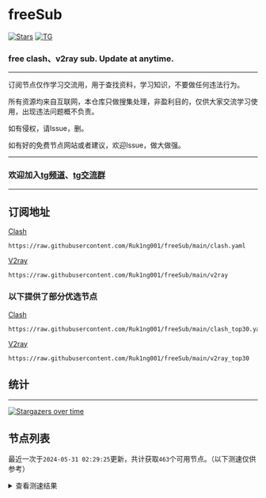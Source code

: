 # freeSub
[![Stars](https://img.shields.io/github/stars/Ruk1ng001/freeSub)](https://github.com/Ruk1ng001/freeSub/stargazers)
[![TG](https://img.shields.io/badge/Telegram-gray?logo=Telegram)](https://t.me/Ruk1ng001)
### free clash、v2ray sub. Update at anytime.

---

订阅节点仅作学习交流用，用于查找资料，学习知识，不要做任何违法行为。

所有资源均来自互联网，本仓库只做搜集处理，非盈利目的，仅供大家交流学习使用，出现违法问题概不负责。

如有侵权，请Issue，删。

如有好的免费节点网站或者建议，欢迎Issue，做大做强。

---

### 欢迎加入[tg频道](https://t.me/Ruk1ng001)、[tg交流群](https://t.me/+-e-b04EE5Cw2NmU1)

---

## 订阅地址
[Clash](https://raw.githubusercontent.com/Ruk1ng001/freeSub/main/clash.yaml)
```
https://raw.githubusercontent.com/Ruk1ng001/freeSub/main/clash.yaml
```
[V2ray](https://raw.githubusercontent.com/Ruk1ng001/freeSub/main/v2ray)
```
https://raw.githubusercontent.com/Ruk1ng001/freeSub/main/v2ray
```
### 以下提供了部分优选节点

[Clash](https://raw.githubusercontent.com/Ruk1ng001/freeSub/main/clash_top30.yaml)
```
https://raw.githubusercontent.com/Ruk1ng001/freeSub/main/clash_top30.yaml
```
[V2ray](https://raw.githubusercontent.com/Ruk1ng001/freeSub/main/v2ray_top30)
```
https://raw.githubusercontent.com/Ruk1ng001/freeSub/main/v2ray_top30
```

## 统计

---

[![Stargazers over time](https://starchart.cc/Ruk1ng001/freeSub.svg)](https://starchart.cc/Ruk1ng001/freeSub)

## 节点列表

最近一次于`2024-05-31 02:29:25`更新，共计获取`463`个可用节点。（以下测速仅供参考）

<details> <summary>查看测速结果</summary>

| 序号 | 节点 | 带宽 | 延迟 |
|:--:|:--:|:--:|:--:|
 | 1 | ChatGPT😈github.com/Ruk1ng001_-972474148 | 4.00MB/s | 596.00ms |
 | 2 | TW😈github.com/Ruk1ng001_897238101 | 3.46MB/s | 2562.00ms |
 | 3 | CH😈github.com/Ruk1ng001_16869448 | 3.09MB/s | 464.00ms |
 | 4 | CN😈github.com/Ruk1ng001_-1240602613 | 3.07MB/s | 456.00ms |
 | 5 | TW😈github.com/Ruk1ng001_-1005625977 | 2.55MB/s | 346.00ms |
 | 6 | CN😈github.com/Ruk1ng001_193044642 | 2.41MB/s | 596.00ms |
 | 7 | SG😈github.com/Ruk1ng001_261675729 | 2.37MB/s | 467.00ms |
 | 8 | RU😈github.com/Ruk1ng001_-493731111 | 2.37MB/s | 574.00ms |
 | 9 | CN😈github.com/Ruk1ng001_241324924 | 2.05MB/s | 683.00ms |
 | 10 | JP😈github.com/Ruk1ng001_2104909520 | 2.05MB/s | 2445.00ms |
 | 11 | HK😈github.com/Ruk1ng001_-1255103907 | 2.04MB/s | 778.00ms |
 | 12 | HK😈github.com/Ruk1ng001_-2066242510 | 2.01MB/s | 715.00ms |
 | 13 | CH😈github.com/Ruk1ng001_477943742 | 1.98MB/s | 732.00ms |
 | 14 | CN😈github.com/Ruk1ng001_-1922129779 | 1.97MB/s | 332.00ms |
 | 15 | TW😈github.com/Ruk1ng001_823365205 | 1.96MB/s | 377.00ms |
 | 16 | CH😈github.com/Ruk1ng001_1238702783 | 1.96MB/s | 707.00ms |
 | 17 | CA😈github.com/Ruk1ng001_-1335804858 | 1.93MB/s | 886.00ms |
 | 18 | HK😈github.com/Ruk1ng001_-932049898 | 1.93MB/s | 1011.00ms |
 | 19 | TW😈github.com/Ruk1ng001_1817705702 | 1.91MB/s | 752.00ms |
 | 20 | HK😈github.com/Ruk1ng001_-2087116798 | 1.87MB/s | 714.00ms |
 | 21 | TW😈github.com/Ruk1ng001_-414360870 | 1.77MB/s | 391.00ms |
 | 22 | HK😈github.com/Ruk1ng001_-746840979 | 1.76MB/s | 721.00ms |
 | 23 | HK😈github.com/Ruk1ng001_-2071948513 | 1.75MB/s | 1809.00ms |
 | 24 | CH😈github.com/Ruk1ng001_1182184118 | 1.73MB/s | 1280.00ms |
 | 25 | HK😈github.com/Ruk1ng001_-902241499 | 1.70MB/s | 971.00ms |
 | 26 | CN😈github.com/Ruk1ng001_482506552 | 1.67MB/s | 631.00ms |
 | 27 | HK😈github.com/Ruk1ng001_1203476530 | 1.62MB/s | 707.00ms |
 | 28 | CA😈github.com/Ruk1ng001_-352530556 | 1.59MB/s | 1117.00ms |
 | 29 | CA😈github.com/Ruk1ng001_-1967456951 | 1.54MB/s | 1580.00ms |
 | 30 | Other😈github.com/Ruk1ng001_435540059 | 1.49MB/s | 1328.00ms |
 | 31 | TW😈github.com/Ruk1ng001_-406124601 | 1.46MB/s | 351.00ms |
 | 32 | Asia😈github.com/Ruk1ng001_-428855864 | 1.46MB/s | 2045.00ms |
 | 33 | CA😈github.com/Ruk1ng001_-316410428 | 1.44MB/s | 884.00ms |
 | 34 | CN😈github.com/Ruk1ng001_1950986225 | 1.42MB/s | 727.00ms |
 | 35 | UM😈github.com/Ruk1ng001_-1886715007 | 1.41MB/s | 1189.00ms |
 | 36 | CA😈github.com/Ruk1ng001_1279923190 | 1.41MB/s | 2039.00ms |
 | 37 | Americas😈github.com/Ruk1ng001_1388672434 | 1.37MB/s | 1414.00ms |
 | 38 | JP😈github.com/Ruk1ng001_762803762 | 1.36MB/s | 533.00ms |
 | 39 | TW😈github.com/Ruk1ng001_-1333486404 | 1.35MB/s | 1266.00ms |
 | 40 | CA😈github.com/Ruk1ng001_887484305 | 1.33MB/s | 1147.00ms |
 | 41 | HK😈github.com/Ruk1ng001_197544522 | 1.31MB/s | 676.00ms |
 | 42 | HK😈github.com/Ruk1ng001_-84668741 | 1.29MB/s | 1069.00ms |
 | 43 | RU😈github.com/Ruk1ng001_-1049904755 | 1.28MB/s | 1125.00ms |
 | 44 | UM😈github.com/Ruk1ng001_517322040 | 1.28MB/s | 2101.00ms |
 | 45 | CA😈github.com/Ruk1ng001_692031390 | 1.27MB/s | 1788.00ms |
 | 46 | CA😈github.com/Ruk1ng001_-925372737 | 1.25MB/s | 1825.00ms |
 | 47 | UM😈github.com/Ruk1ng001_-1039305949 | 1.25MB/s | 1119.00ms |
 | 48 | CA😈github.com/Ruk1ng001_519180423 | 1.25MB/s | 1159.00ms |
 | 49 | CH😈github.com/Ruk1ng001_-1001960495 | 1.20MB/s | 1757.00ms |
 | 50 | CA😈github.com/Ruk1ng001_200979588 | 1.19MB/s | 1528.00ms |
 | 51 | CA😈github.com/Ruk1ng001_-1946169941 | 1.18MB/s | 1680.00ms |
 | 52 | UM😈github.com/Ruk1ng001_-1722029935 | 1.17MB/s | 1700.00ms |
 | 53 | CA😈github.com/Ruk1ng001_1602438490 | 1.16MB/s | 1604.00ms |
 | 54 | UM😈github.com/Ruk1ng001_1263919475 | 1.15MB/s | 1205.00ms |
 | 55 | CN😈github.com/Ruk1ng001_-1895904175 | 1.15MB/s | 821.00ms |
 | 56 | UM😈github.com/Ruk1ng001_1303543440 | 1.15MB/s | 1175.00ms |
 | 57 | UM😈github.com/Ruk1ng001_885467544 | 1.13MB/s | 1244.00ms |
 | 58 | CA😈github.com/Ruk1ng001_-1716620041 | 1.13MB/s | 1703.00ms |
 | 59 | CN😈github.com/Ruk1ng001_1704349606 | 1.12MB/s | 1442.00ms |
 | 60 | CA😈github.com/Ruk1ng001_1885262548 | 1.12MB/s | 1569.00ms |
 | 61 | UM😈github.com/Ruk1ng001_-618823350 | 1.12MB/s | 1197.00ms |
 | 62 | CA😈github.com/Ruk1ng001_-445362946 | 1.11MB/s | 1604.00ms |
 | 63 | UM😈github.com/Ruk1ng001_-362544868 | 1.11MB/s | 1004.00ms |
 | 64 | CN😈github.com/Ruk1ng001_899571250 | 1.10MB/s | 766.00ms |
 | 65 | CA😈github.com/Ruk1ng001_-1890001595 | 1.09MB/s | 1593.00ms |
 | 66 | CA😈github.com/Ruk1ng001_902126168 | 1.09MB/s | 1770.00ms |
 | 67 | CA😈github.com/Ruk1ng001_-2063723841 | 1.09MB/s | 1183.00ms |
 | 68 | CN😈github.com/Ruk1ng001_1121528462 | 1.07MB/s | 802.00ms |
 | 69 | HK😈github.com/Ruk1ng001_1679472836 | 1.06MB/s | 1010.00ms |
 | 70 | CA😈github.com/Ruk1ng001_-1296741748 | 1.04MB/s | 1798.00ms |
 | 71 | UM😈github.com/Ruk1ng001_1472351678 | 1.03MB/s | 1285.00ms |
 | 72 | HK😈github.com/Ruk1ng001_-1608408967 | 1.03MB/s | 1012.00ms |
 | 73 | CH😈github.com/Ruk1ng001_420899337 | 1.01MB/s | 603.00ms |
 | 74 | Euro😈github.com/Ruk1ng001_864906418 | 1.00MB/s | 1053.00ms |
 | 75 | HK😈github.com/Ruk1ng001_466765605 | 1014.65KB/s | 447.00ms |
 | 76 | JP😈github.com/Ruk1ng001_-2106430775 | 1013.78KB/s | 1351.00ms |
 | 77 | US😈github.com/Ruk1ng001_-1738742084 | 1013.46KB/s | 1272.00ms |
 | 78 | TW😈github.com/Ruk1ng001_-604235110 | 1007.69KB/s | 404.00ms |
 | 79 | FR😈github.com/Ruk1ng001_-1923684694 | 1004.72KB/s | 922.00ms |
 | 80 | US😈github.com/Ruk1ng001_2110743619 | 1004.55KB/s | 1042.00ms |
 | 81 | CH😈github.com/Ruk1ng001_1996931643 | 993.55KB/s | 952.00ms |
 | 82 | CN😈github.com/Ruk1ng001_-298383664 | 981.38KB/s | 935.00ms |
 | 83 | NL😈github.com/Ruk1ng001_-1059410687 | 979.71KB/s | 1320.00ms |
 | 84 | JP😈github.com/Ruk1ng001_1190651620 | 968.36KB/s | 557.00ms |
 | 85 | JP😈github.com/Ruk1ng001_-1683044959 | 961.08KB/s | 376.00ms |
 | 86 | CN😈github.com/Ruk1ng001_-1518005797 | 954.10KB/s | 709.00ms |
 | 87 | SE😈github.com/Ruk1ng001_-951568224 | 952.43KB/s | 934.00ms |
 | 88 | FR😈github.com/Ruk1ng001_-390927278 | 949.93KB/s | 804.00ms |
 | 89 | FR😈github.com/Ruk1ng001_1582206346 | 948.71KB/s | 759.00ms |
 | 90 | RU😈github.com/Ruk1ng001_528691366 | 946.36KB/s | 1912.00ms |
 | 91 | Asia😈github.com/Ruk1ng001_-74551296 | 945.21KB/s | 952.00ms |
 | 92 | Euro😈github.com/Ruk1ng001_-567779203 | 944.25KB/s | 912.00ms |
 | 93 | US😈github.com/Ruk1ng001_-1546972552 | 943.76KB/s | 940.00ms |
 | 94 | FR😈github.com/Ruk1ng001_2065431990 | 943.28KB/s | 751.00ms |
 | 95 | US😈github.com/Ruk1ng001_202150883 | 941.29KB/s | 930.00ms |
 | 96 | US😈github.com/Ruk1ng001_-2017068477 | 939.86KB/s | 1371.00ms |
 | 97 | NL😈github.com/Ruk1ng001_-1015548933 | 935.98KB/s | 1362.00ms |
 | 98 | FR😈github.com/Ruk1ng001_-373948873 | 932.96KB/s | 1007.00ms |
 | 99 | US😈github.com/Ruk1ng001_1797588643 | 932.64KB/s | 1385.00ms |
 | 100 | CN😈github.com/Ruk1ng001_825794549 | 929.44KB/s | 889.00ms |
 | 101 | US😈github.com/Ruk1ng001_1438672873 | 929.18KB/s | 1627.00ms |
 | 102 | FR😈github.com/Ruk1ng001_-903392398 | 928.69KB/s | 962.00ms |
 | 103 | NL😈github.com/Ruk1ng001_459288418 | 927.60KB/s | 1348.00ms |
 | 104 | NL😈github.com/Ruk1ng001_970176328 | 924.03KB/s | 1416.00ms |
 | 105 | UM😈github.com/Ruk1ng001_1034331182 | 921.19KB/s | 1220.00ms |
 | 106 | DE😈github.com/Ruk1ng001_-672889290 | 921.05KB/s | 1009.00ms |
 | 107 | US😈github.com/Ruk1ng001_2068773005 | 919.73KB/s | 871.00ms |
 | 108 | US😈github.com/Ruk1ng001_1358222146 | 919.57KB/s | 992.00ms |
 | 109 | FR😈github.com/Ruk1ng001_-771843790 | 914.44KB/s | 804.00ms |
 | 110 | CN😈github.com/Ruk1ng001_-431066672 | 912.94KB/s | 1169.00ms |
 | 111 | US😈github.com/Ruk1ng001_-2116800154 | 912.54KB/s | 1420.00ms |
 | 112 | CA😈github.com/Ruk1ng001_1227252987 | 908.72KB/s | 451.00ms |
 | 113 | SG😈github.com/Ruk1ng001_848727 | 904.18KB/s | 525.00ms |
 | 114 | PL😈github.com/Ruk1ng001_-696931309 | 902.66KB/s | 1487.00ms |
 | 115 | CA😈github.com/Ruk1ng001_1132634313 | 900.70KB/s | 1053.00ms |
 | 116 | FR😈github.com/Ruk1ng001_607364820 | 900.57KB/s | 821.00ms |
 | 117 | SE😈github.com/Ruk1ng001_-809521006 | 893.76KB/s | 1514.00ms |
 | 118 | US😈github.com/Ruk1ng001_1974620754 | 891.16KB/s | 1752.00ms |
 | 119 | FR😈github.com/Ruk1ng001_-1815876387 | 890.94KB/s | 984.00ms |
 | 120 | FR😈github.com/Ruk1ng001_2045795544 | 889.55KB/s | 775.00ms |
 | 121 | UM😈github.com/Ruk1ng001_-1518711255 | 888.94KB/s | 970.00ms |
 | 122 | FR😈github.com/Ruk1ng001_118942455 | 885.97KB/s | 1120.00ms |
 | 123 | US😈github.com/Ruk1ng001_-713568614 | 885.78KB/s | 767.00ms |
 | 124 | FR😈github.com/Ruk1ng001_-1556674725 | 883.90KB/s | 1594.00ms |
 | 125 | FR😈github.com/Ruk1ng001_-695916869 | 878.62KB/s | 1395.00ms |
 | 126 | US😈github.com/Ruk1ng001_576241106 | 876.65KB/s | 989.00ms |
 | 127 | NO😈github.com/Ruk1ng001_378165384 | 873.50KB/s | 1522.00ms |
 | 128 | CN😈github.com/Ruk1ng001_1960369821 | 873.35KB/s | 904.00ms |
 | 129 | Americas😈github.com/Ruk1ng001_951108474 | 871.03KB/s | 1761.00ms |
 | 130 | FR😈github.com/Ruk1ng001_1540704172 | 870.32KB/s | 1151.00ms |
 | 131 | FR😈github.com/Ruk1ng001_-379124212 | 869.89KB/s | 1291.00ms |
 | 132 | US😈github.com/Ruk1ng001_-752189157 | 866.83KB/s | 1008.00ms |
 | 133 | US😈github.com/Ruk1ng001_-293873816 | 866.61KB/s | 808.00ms |
 | 134 | US😈github.com/Ruk1ng001_-1506833023 | 866.47KB/s | 761.00ms |
 | 135 | Americas😈github.com/Ruk1ng001_-1945042243 | 864.90KB/s | 1701.00ms |
 | 136 | US😈github.com/Ruk1ng001_-608043075 | 864.70KB/s | 1016.00ms |
 | 137 | US😈github.com/Ruk1ng001_-2064158720 | 860.53KB/s | 1018.00ms |
 | 138 | FR😈github.com/Ruk1ng001_-834642622 | 859.34KB/s | 1272.00ms |
 | 139 | US😈github.com/Ruk1ng001_825379109 | 858.97KB/s | 1748.00ms |
 | 140 | US😈github.com/Ruk1ng001_1988728300 | 858.02KB/s | 1053.00ms |
 | 141 | CN😈github.com/Ruk1ng001_495783260 | 852.82KB/s | 1219.00ms |
 | 142 | US😈github.com/Ruk1ng001_-1098116272 | 851.90KB/s | 1030.00ms |
 | 143 | US😈github.com/Ruk1ng001_-792726448 | 851.09KB/s | 1028.00ms |
 | 144 | US😈github.com/Ruk1ng001_71203277 | 851.07KB/s | 1505.00ms |
 | 145 | FR😈github.com/Ruk1ng001_1158107128 | 850.75KB/s | 1383.00ms |
 | 146 | CA😈github.com/Ruk1ng001_1223658203 | 850.16KB/s | 1786.00ms |
 | 147 | Asia😈github.com/Ruk1ng001_663807944 | 849.29KB/s | 1637.00ms |
 | 148 | US😈github.com/Ruk1ng001_615508415 | 848.73KB/s | 1526.00ms |
 | 149 | US😈github.com/Ruk1ng001_-1168980744 | 848.67KB/s | 1026.00ms |
 | 150 | US😈github.com/Ruk1ng001_671539715 | 848.56KB/s | 829.00ms |
 | 151 | Euro😈github.com/Ruk1ng001_1455062586 | 848.27KB/s | 733.00ms |
 | 152 | CA😈github.com/Ruk1ng001_1262241565 | 847.23KB/s | 1767.00ms |
 | 153 | FR😈github.com/Ruk1ng001_-549524324 | 846.45KB/s | 1069.00ms |
 | 154 | US😈github.com/Ruk1ng001_-424472426 | 845.90KB/s | 804.00ms |
 | 155 | FR😈github.com/Ruk1ng001_-1857771266 | 845.58KB/s | 804.00ms |
 | 156 | FR😈github.com/Ruk1ng001_-726199911 | 845.51KB/s | 1267.00ms |
 | 157 | CN😈github.com/Ruk1ng001_-1425759169 | 845.04KB/s | 1181.00ms |
 | 158 | Americas😈github.com/Ruk1ng001_1362984180 | 844.53KB/s | 1721.00ms |
 | 159 | US😈github.com/Ruk1ng001_1833980370 | 842.31KB/s | 1005.00ms |
 | 160 | US😈github.com/Ruk1ng001_1044474065 | 841.10KB/s | 1007.00ms |
 | 161 | US😈github.com/Ruk1ng001_1813526385 | 838.99KB/s | 1026.00ms |
 | 162 | Other😈github.com/Ruk1ng001_-331801907 | 838.75KB/s | 692.00ms |
 | 163 | US😈github.com/Ruk1ng001_1960734765 | 836.37KB/s | 829.00ms |
 | 164 | FR😈github.com/Ruk1ng001_1458109122 | 836.23KB/s | 1029.00ms |
 | 165 | US😈github.com/Ruk1ng001_411653294 | 835.20KB/s | 798.00ms |
 | 166 | US😈github.com/Ruk1ng001_-869375011 | 833.91KB/s | 821.00ms |
 | 167 | KR😈github.com/Ruk1ng001_-563409254 | 832.89KB/s | 1353.00ms |
 | 168 | FR😈github.com/Ruk1ng001_-634455245 | 830.38KB/s | 837.00ms |
 | 169 | FR😈github.com/Ruk1ng001_1183638361 | 828.67KB/s | 792.00ms |
 | 170 | US😈github.com/Ruk1ng001_142053399 | 825.37KB/s | 1366.00ms |
 | 171 | FR😈github.com/Ruk1ng001_-1255259185 | 825.03KB/s | 1718.00ms |
 | 172 | US😈github.com/Ruk1ng001_832035112 | 824.62KB/s | 1057.00ms |
 | 173 | US😈github.com/Ruk1ng001_1480709505 | 824.06KB/s | 819.00ms |
 | 174 | UM😈github.com/Ruk1ng001_2054894954 | 823.21KB/s | 1189.00ms |
 | 175 | US😈github.com/Ruk1ng001_1767812771 | 823.13KB/s | 878.00ms |
 | 176 | US😈github.com/Ruk1ng001_375074406 | 822.61KB/s | 1027.00ms |
 | 177 | US😈github.com/Ruk1ng001_1938779205 | 820.80KB/s | 1540.00ms |
 | 178 | US😈github.com/Ruk1ng001_-885095444 | 820.73KB/s | 781.00ms |
 | 179 | US😈github.com/Ruk1ng001_1605203537 | 820.55KB/s | 837.00ms |
 | 180 | US😈github.com/Ruk1ng001_152166326 | 818.44KB/s | 828.00ms |
 | 181 | FR😈github.com/Ruk1ng001_1837942177 | 817.09KB/s | 862.00ms |
 | 182 | Euro😈github.com/Ruk1ng001_-610475081 | 814.68KB/s | 896.00ms |
 | 183 | CN😈github.com/Ruk1ng001_1708283347 | 809.66KB/s | 620.00ms |
 | 184 | US😈github.com/Ruk1ng001_-1569618583 | 809.55KB/s | 1019.00ms |
 | 185 | FR😈github.com/Ruk1ng001_738482068 | 806.45KB/s | 1433.00ms |
 | 186 | FR😈github.com/Ruk1ng001_-1611703640 | 805.56KB/s | 909.00ms |
 | 187 | FR😈github.com/Ruk1ng001_2090908757 | 805.01KB/s | 880.00ms |
 | 188 | CN😈github.com/Ruk1ng001_1774881189 | 803.85KB/s | 1289.00ms |
 | 189 | UM😈github.com/Ruk1ng001_-1391849799 | 799.90KB/s | 824.00ms |
 | 190 | US😈github.com/Ruk1ng001_303307089 | 798.80KB/s | 1537.00ms |
 | 191 | FR😈github.com/Ruk1ng001_955397849 | 798.79KB/s | 1011.00ms |
 | 192 | US😈github.com/Ruk1ng001_8788836 | 797.55KB/s | 1285.00ms |
 | 193 | FR😈github.com/Ruk1ng001_-1182933090 | 797.10KB/s | 925.00ms |
 | 194 | SG😈github.com/Ruk1ng001_-1967551594 | 796.28KB/s | 736.00ms |
 | 195 | US😈github.com/Ruk1ng001_-150484097 | 795.12KB/s | 1136.00ms |
 | 196 | UM😈github.com/Ruk1ng001_-1337401522 | 791.82KB/s | 1080.00ms |
 | 197 | FR😈github.com/Ruk1ng001_-1053759612 | 789.65KB/s | 806.00ms |
 | 198 | US😈github.com/Ruk1ng001_-687664650 | 788.62KB/s | 822.00ms |
 | 199 | FR😈github.com/Ruk1ng001_-552765619 | 785.16KB/s | 1333.00ms |
 | 200 | CA😈github.com/Ruk1ng001_1024170753 | 784.84KB/s | 2196.00ms |
 | 201 | FR😈github.com/Ruk1ng001_1810107631 | 784.81KB/s | 1841.00ms |
 | 202 | GB😈github.com/Ruk1ng001_808414123 | 778.99KB/s | 730.00ms |
 | 203 | US😈github.com/Ruk1ng001_1849139241 | 776.11KB/s | 1056.00ms |
 | 204 | CN😈github.com/Ruk1ng001_85191296 | 774.57KB/s | 1168.00ms |
 | 205 | US😈github.com/Ruk1ng001_720170330 | 774.05KB/s | 1040.00ms |
 | 206 | KZ😈github.com/Ruk1ng001_-581594089 | 763.61KB/s | 1577.00ms |
 | 207 | US😈github.com/Ruk1ng001_2041088825 | 757.01KB/s | 992.00ms |
 | 208 | NL😈github.com/Ruk1ng001_-730927187 | 754.58KB/s | 719.00ms |
 | 209 | CN😈github.com/Ruk1ng001_740724400 | 754.18KB/s | 905.00ms |
 | 210 | US😈github.com/Ruk1ng001_1915826902 | 747.44KB/s | 1301.00ms |
 | 211 | CN😈github.com/Ruk1ng001_2121892508 | 745.54KB/s | 894.00ms |
 | 212 | SG😈github.com/Ruk1ng001_805306763 | 744.01KB/s | 677.00ms |
 | 213 | UK😈github.com/Ruk1ng001_-2037421425 | 743.37KB/s | 1078.00ms |
 | 214 | VE😈github.com/Ruk1ng001_-937278127 | 735.59KB/s | 1002.00ms |
 | 215 | US😈github.com/Ruk1ng001_-1131689007 | 735.42KB/s | 1050.00ms |
 | 216 | Other😈github.com/Ruk1ng001_469000132 | 724.12KB/s | 1156.00ms |
 | 217 | US😈github.com/Ruk1ng001_1878698898 | 723.39KB/s | 805.00ms |
 | 218 | US😈github.com/Ruk1ng001_-1134419434 | 721.54KB/s | 1108.00ms |
 | 219 | GB😈github.com/Ruk1ng001_-1485086081 | 720.71KB/s | 779.00ms |
 | 220 | VE😈github.com/Ruk1ng001_-1941854999 | 719.12KB/s | 892.00ms |
 | 221 | GB😈github.com/Ruk1ng001_-505961451 | 718.75KB/s | 755.00ms |
 | 222 | FR😈github.com/Ruk1ng001_-2123021813 | 716.08KB/s | 1038.00ms |
 | 223 | US😈github.com/Ruk1ng001_912629114 | 715.61KB/s | 1259.00ms |
 | 224 | US😈github.com/Ruk1ng001_1294667749 | 710.39KB/s | 963.00ms |
 | 225 | UM😈github.com/Ruk1ng001_-1986465562 | 706.39KB/s | 1230.00ms |
 | 226 | US😈github.com/Ruk1ng001_1490566360 | 703.12KB/s | 819.00ms |
 | 227 | US😈github.com/Ruk1ng001_1426887277 | 700.48KB/s | 940.00ms |
 | 228 | FR😈github.com/Ruk1ng001_1086922309 | 693.70KB/s | 766.00ms |
 | 229 | CN😈github.com/Ruk1ng001_1756240449 | 692.05KB/s | 502.00ms |
 | 230 | US😈github.com/Ruk1ng001_-1787068696 | 685.73KB/s | 1027.00ms |
 | 231 | FR😈github.com/Ruk1ng001_1645611922 | 684.51KB/s | 1465.00ms |
 | 232 | NL😈github.com/Ruk1ng001_-1100658875 | 670.16KB/s | 732.00ms |
 | 233 | CN😈github.com/Ruk1ng001_-7431999 | 666.06KB/s | 816.00ms |
 | 234 | GB😈github.com/Ruk1ng001_-183753107 | 665.54KB/s | 1173.00ms |
 | 235 | JP😈github.com/Ruk1ng001_-1332539964 | 665.04KB/s | 481.00ms |
 | 236 | US😈github.com/Ruk1ng001_-991978748 | 659.51KB/s | 1085.00ms |
 | 237 | VE😈github.com/Ruk1ng001_-2131763034 | 659.36KB/s | 934.00ms |
 | 238 | CA😈github.com/Ruk1ng001_577571612 | 647.68KB/s | 1692.00ms |
 | 239 | US😈github.com/Ruk1ng001_1650935518 | 645.71KB/s | 868.00ms |
 | 240 | Other😈github.com/Ruk1ng001_-393263025 | 645.02KB/s | 1208.00ms |
 | 241 | VE😈github.com/Ruk1ng001_-1605070564 | 641.71KB/s | 940.00ms |
 | 242 | Americas😈github.com/Ruk1ng001_279390151 | 640.72KB/s | 1729.00ms |
 | 243 | CN😈github.com/Ruk1ng001_1903292082 | 640.31KB/s | 1030.00ms |
 | 244 | SG😈github.com/Ruk1ng001_120470051 | 637.78KB/s | 1030.00ms |
 | 245 | CA😈github.com/Ruk1ng001_-1960529147 | 634.98KB/s | 1717.00ms |
 | 246 | CN😈github.com/Ruk1ng001_399503400 | 629.28KB/s | 1610.00ms |
 | 247 | CN😈github.com/Ruk1ng001_-1782810545 | 627.01KB/s | 1530.00ms |
 | 248 | FI😈github.com/Ruk1ng001_-719078014 | 617.94KB/s | 1301.00ms |
 | 249 | CH😈github.com/Ruk1ng001_-1024973147 | 611.26KB/s | 983.00ms |
 | 250 | NL😈github.com/Ruk1ng001_-159133177 | 610.54KB/s | 1133.00ms |
 | 251 | UM😈github.com/Ruk1ng001_-1090185355 | 603.26KB/s | 1577.00ms |
 | 252 | Other😈github.com/Ruk1ng001_589236884 | 594.77KB/s | 2010.00ms |
 | 253 | CN😈github.com/Ruk1ng001_649904952 | 584.49KB/s | 1133.00ms |
 | 254 | CA😈github.com/Ruk1ng001_-1094650613 | 578.62KB/s | 1624.00ms |
 | 255 | TW😈github.com/Ruk1ng001_-59736794 | 564.03KB/s | 1278.00ms |
 | 256 | US😈github.com/Ruk1ng001_200753109 | 562.12KB/s | 1979.00ms |
 | 257 | GB😈github.com/Ruk1ng001_746654693 | 556.07KB/s | 947.00ms |
 | 258 | US😈github.com/Ruk1ng001_-65573275 | 553.84KB/s | 1188.00ms |
 | 259 | CA😈github.com/Ruk1ng001_1535759597 | 551.07KB/s | 1432.00ms |
 | 260 | US😈github.com/Ruk1ng001_-881497634 | 544.91KB/s | 1025.00ms |
 | 261 | FR😈github.com/Ruk1ng001_1547493110 | 541.93KB/s | 1506.00ms |
 | 262 | CA😈github.com/Ruk1ng001_-2085459911 | 540.70KB/s | 1758.00ms |
 | 263 | GB😈github.com/Ruk1ng001_2107191293 | 539.19KB/s | 790.00ms |
 | 264 | GB😈github.com/Ruk1ng001_-69782193 | 528.64KB/s | 1040.00ms |
 | 265 | UM😈github.com/Ruk1ng001_532150856 | 518.60KB/s | 1936.00ms |
 | 266 | UM😈github.com/Ruk1ng001_-2038148295 | 517.82KB/s | 1458.00ms |
 | 267 | CN😈github.com/Ruk1ng001_1788757087 | 516.22KB/s | 1344.00ms |
 | 268 | CA😈github.com/Ruk1ng001_432632295 | 506.71KB/s | 2610.00ms |
 | 269 | US😈github.com/Ruk1ng001_1618516063 | 504.33KB/s | 1090.00ms |
 | 270 | SG😈github.com/Ruk1ng001_149570347 | 503.91KB/s | 1151.00ms |
 | 271 | TW😈github.com/Ruk1ng001_1678970574 | 489.83KB/s | 2046.00ms |
 | 272 | US😈github.com/Ruk1ng001_1541830204 | 474.88KB/s | 1183.00ms |
 | 273 | US😈github.com/Ruk1ng001_2008536902 | 474.26KB/s | 2542.00ms |
 | 274 | SG😈github.com/Ruk1ng001_2143674631 | 473.67KB/s | 763.00ms |
 | 275 | CA😈github.com/Ruk1ng001_2003495174 | 472.19KB/s | 1851.00ms |
 | 276 | UM😈github.com/Ruk1ng001_2012417123 | 459.71KB/s | 1035.00ms |
 | 277 | CN😈github.com/Ruk1ng001_-591125344 | 439.64KB/s | 1409.00ms |
 | 278 | SG😈github.com/Ruk1ng001_-981928409 | 438.72KB/s | 462.00ms |
 | 279 | CN😈github.com/Ruk1ng001_1310611569 | 438.04KB/s | 1441.00ms |
 | 280 | CA😈github.com/Ruk1ng001_161369125 | 436.85KB/s | 1859.00ms |
 | 281 | US😈github.com/Ruk1ng001_-431789483 | 416.37KB/s | 2004.00ms |
 | 282 | US😈github.com/Ruk1ng001_445023364 | 412.10KB/s | 1031.00ms |
 | 283 | TR😈github.com/Ruk1ng001_142175050 | 410.91KB/s | 1123.00ms |
 | 284 | Other😈github.com/Ruk1ng001_-852548240 | 400.66KB/s | 1565.00ms |
 | 285 | DE😈github.com/Ruk1ng001_1941752122 | 392.92KB/s | 976.00ms |
 | 286 | CA😈github.com/Ruk1ng001_2062865242 | 382.30KB/s | 1891.00ms |
 | 287 | FR😈github.com/Ruk1ng001_-2096321756 | 375.12KB/s | 1810.00ms |
 | 288 | FR😈github.com/Ruk1ng001_-416544445 | 373.26KB/s | 2062.00ms |
 | 289 | CN😈github.com/Ruk1ng001_705449927 | 373.23KB/s | 1850.00ms |
 | 290 | US😈github.com/Ruk1ng001_-1248491955 | 366.20KB/s | 1563.00ms |
 | 291 | CA😈github.com/Ruk1ng001_-1947368582 | 356.37KB/s | 1789.00ms |
 | 292 | CA😈github.com/Ruk1ng001_1223759801 | 350.87KB/s | 1953.00ms |
 | 293 | UM😈github.com/Ruk1ng001_745024524 | 329.97KB/s | 1647.00ms |
 | 294 | PL😈github.com/Ruk1ng001_72585541 | 325.02KB/s | 1610.00ms |
 | 295 | CA😈github.com/Ruk1ng001_-344366880 | 324.31KB/s | 2296.00ms |
 | 296 | CN😈github.com/Ruk1ng001_1988319447 | 321.39KB/s | 765.00ms |
 | 297 | CA😈github.com/Ruk1ng001_-1144823301 | 320.85KB/s | 2206.00ms |
 | 298 | CA😈github.com/Ruk1ng001_779087086 | 315.07KB/s | 1973.00ms |
 | 299 | CN😈github.com/Ruk1ng001_564322706 | 311.80KB/s | 1467.00ms |
 | 300 | CA😈github.com/Ruk1ng001_-825650430 | 310.80KB/s | 1830.00ms |
 | 301 | UM😈github.com/Ruk1ng001_459534470 | 309.03KB/s | 1164.00ms |
 | 302 | PL😈github.com/Ruk1ng001_610010861 | 308.63KB/s | 1018.00ms |
 | 303 | CN😈github.com/Ruk1ng001_-1331837002 | 305.72KB/s | 1654.00ms |
 | 304 | CA😈github.com/Ruk1ng001_-1509891241 | 304.28KB/s | 2002.00ms |
 | 305 | FR😈github.com/Ruk1ng001_-1663307983 | 303.43KB/s | 1064.00ms |
 | 306 | CN😈github.com/Ruk1ng001_-1675632582 | 301.10KB/s | 1528.00ms |
 | 307 | TW😈github.com/Ruk1ng001_961392496 | 298.15KB/s | 2982.00ms |
 | 308 | NL😈github.com/Ruk1ng001_1909749058 | 292.40KB/s | 1487.00ms |
 | 309 | CN😈github.com/Ruk1ng001_-792038463 | 289.86KB/s | 2132.00ms |
 | 310 | SG😈github.com/Ruk1ng001_-2026700889 | 288.98KB/s | 460.00ms |
 | 311 | GB😈github.com/Ruk1ng001_153628593 | 274.20KB/s | 1162.00ms |
 | 312 | NL😈github.com/Ruk1ng001_1236911722 | 273.19KB/s | 1484.00ms |
 | 313 | UM😈github.com/Ruk1ng001_-102191318 | 269.34KB/s | 1591.00ms |
 | 314 | Euro😈github.com/Ruk1ng001_-1202310742 | 266.86KB/s | 1142.00ms |
 | 315 | CA😈github.com/Ruk1ng001_383300484 | 262.55KB/s | 2011.00ms |
 | 316 | CA😈github.com/Ruk1ng001_-1607020291 | 261.81KB/s | 2648.00ms |
 | 317 | Other😈github.com/Ruk1ng001_153672896 | 254.13KB/s | 1303.00ms |
 | 318 | GB😈github.com/Ruk1ng001_-930683319 | 251.41KB/s | 1192.00ms |
 | 319 | US😈github.com/Ruk1ng001_-1988160839 | 250.00KB/s | 2441.00ms |
 | 320 | FR😈github.com/Ruk1ng001_658470245 | 249.47KB/s | 805.00ms |
 | 321 | CN😈github.com/Ruk1ng001_-1643950267 | 249.30KB/s | 902.00ms |
 | 322 | JP😈github.com/Ruk1ng001_1630613033 | 246.75KB/s | 868.00ms |
 | 323 | CH😈github.com/Ruk1ng001_658831828 | 245.61KB/s | 1520.00ms |
 | 324 | HK😈github.com/Ruk1ng001_612260325 | 244.39KB/s | 1053.00ms |
 | 325 | KR😈github.com/Ruk1ng001_1125428472 | 242.55KB/s | 2129.00ms |
 | 326 | CN😈github.com/Ruk1ng001_-826177220 | 241.64KB/s | 1842.00ms |
 | 327 | Other😈github.com/Ruk1ng001_986862858 | 241.50KB/s | 488.00ms |
 | 328 | US😈github.com/Ruk1ng001_110186109 | 235.18KB/s | 1234.00ms |
 | 329 | Euro😈github.com/Ruk1ng001_1391354938 | 231.36KB/s | 1048.00ms |
 | 330 | Euro😈github.com/Ruk1ng001_-140596146 | 229.55KB/s | 1329.00ms |
 | 331 | FR😈github.com/Ruk1ng001_331755800 | 227.29KB/s | 1324.00ms |
 | 332 | UM😈github.com/Ruk1ng001_-2100351759 | 226.31KB/s | 1393.00ms |
 | 333 | PL😈github.com/Ruk1ng001_2061265995 | 225.02KB/s | 873.00ms |
 | 334 | CA😈github.com/Ruk1ng001_-405288375 | 222.18KB/s | 2249.00ms |
 | 335 | PL😈github.com/Ruk1ng001_506080190 | 219.45KB/s | 859.00ms |
 | 336 | FR😈github.com/Ruk1ng001_789564023 | 219.00KB/s | 2345.00ms |
 | 337 | PL😈github.com/Ruk1ng001_-78977996 | 218.55KB/s | 1324.00ms |
 | 338 | PL😈github.com/Ruk1ng001_936188442 | 216.15KB/s | 1280.00ms |
 | 339 | UM😈github.com/Ruk1ng001_-1006573877 | 215.44KB/s | 2259.00ms |
 | 340 | CN😈github.com/Ruk1ng001_-206222283 | 213.77KB/s | 1879.00ms |
 | 341 | NL😈github.com/Ruk1ng001_-1308147619 | 211.81KB/s | 2168.00ms |
 | 342 | CA😈github.com/Ruk1ng001_1205496303 | 204.50KB/s | 1691.00ms |
 | 343 | CA😈github.com/Ruk1ng001_838883889 | 204.01KB/s | 1632.00ms |
 | 344 | JP😈github.com/Ruk1ng001_375656107 | 203.78KB/s | 2373.00ms |
 | 345 | EG😈github.com/Ruk1ng001_1812309872 | 200.30KB/s | 2029.00ms |
 | 346 | US😈github.com/Ruk1ng001_-192344495 | 196.96KB/s | 1199.00ms |
 | 347 | FR😈github.com/Ruk1ng001_2079344206 | 195.49KB/s | 2407.00ms |
 | 348 | CA😈github.com/Ruk1ng001_-1229922289 | 194.92KB/s | 1671.00ms |
 | 349 | RU😈github.com/Ruk1ng001_1788054851 | 193.05KB/s | 1282.00ms |
 | 350 | CA😈github.com/Ruk1ng001_-1508768369 | 186.24KB/s | 1626.00ms |
 | 351 | US😈github.com/Ruk1ng001_861083714 | 184.56KB/s | 1619.00ms |
 | 352 | ES😈github.com/Ruk1ng001_1995235819 | 183.91KB/s | 1437.00ms |
 | 353 | FR😈github.com/Ruk1ng001_-547751795 | 180.68KB/s | 1237.00ms |
 | 354 | US😈github.com/Ruk1ng001_-1951758664 | 180.50KB/s | 1736.00ms |
 | 355 | GB😈github.com/Ruk1ng001_-1939184354 | 179.50KB/s | 1137.00ms |
 | 356 | VE😈github.com/Ruk1ng001_-576429971 | 179.40KB/s | 951.00ms |
 | 357 | PL😈github.com/Ruk1ng001_727207495 | 179.29KB/s | 1312.00ms |
 | 358 | DE😈github.com/Ruk1ng001_-1107325115 | 178.90KB/s | 1220.00ms |
 | 359 | PL😈github.com/Ruk1ng001_1600282806 | 175.78KB/s | 1734.00ms |
 | 360 | SG😈github.com/Ruk1ng001_-2059564339 | 174.43KB/s | 503.00ms |
 | 361 | FR😈github.com/Ruk1ng001_1037780964 | 172.28KB/s | 2969.00ms |
 | 362 | CA😈github.com/Ruk1ng001_-1896530004 | 170.54KB/s | 1697.00ms |
 | 363 | SG😈github.com/Ruk1ng001_-517894270 | 168.90KB/s | 830.00ms |
 | 364 | GB😈github.com/Ruk1ng001_1764285812 | 166.31KB/s | 2076.00ms |
 | 365 | CN😈github.com/Ruk1ng001_1843838071 | 165.88KB/s | 2935.00ms |
 | 366 | Euro😈github.com/Ruk1ng001_-1409690240 | 164.74KB/s | 2806.00ms |
 | 367 | Euro😈github.com/Ruk1ng001_-1364677211 | 162.46KB/s | 1602.00ms |
 | 368 | CA😈github.com/Ruk1ng001_-1833217952 | 161.70KB/s | 1694.00ms |
 | 369 | CA😈github.com/Ruk1ng001_1458032917 | 161.56KB/s | 1685.00ms |
 | 370 | Euro😈github.com/Ruk1ng001_-625168074 | 161.45KB/s | 997.00ms |
 | 371 | CA😈github.com/Ruk1ng001_1241718615 | 160.39KB/s | 1811.00ms |
 | 372 | Asia😈github.com/Ruk1ng001_-50406899 | 159.57KB/s | 2104.00ms |
 | 373 | Asia😈github.com/Ruk1ng001_1169214441 | 159.32KB/s | 2918.00ms |
 | 374 | CA😈github.com/Ruk1ng001_1775162833 | 158.96KB/s | 1691.00ms |
 | 375 | CA😈github.com/Ruk1ng001_-274727703 | 158.26KB/s | 1665.00ms |
 | 376 | CA😈github.com/Ruk1ng001_-856622084 | 158.17KB/s | 1691.00ms |
 | 377 | CA😈github.com/Ruk1ng001_1241323529 | 157.14KB/s | 1381.00ms |
 | 378 | US😈github.com/Ruk1ng001_-1298904919 | 155.02KB/s | 1298.00ms |
 | 379 | US😈github.com/Ruk1ng001_453954100 | 154.13KB/s | 1348.00ms |
 | 380 | CA😈github.com/Ruk1ng001_-1163513207 | 153.96KB/s | 1517.00ms |
 | 381 | PL😈github.com/Ruk1ng001_-711640898 | 152.48KB/s | 1086.00ms |
 | 382 | CA😈github.com/Ruk1ng001_741077024 | 152.00KB/s | 1712.00ms |
 | 383 | CN😈github.com/Ruk1ng001_535410740 | 147.74KB/s | 933.00ms |
 | 384 | Euro😈github.com/Ruk1ng001_-2115041744 | 147.59KB/s | 1841.00ms |
 | 385 | Asia😈github.com/Ruk1ng001_362505136 | 145.90KB/s | 2430.00ms |
 | 386 | CA😈github.com/Ruk1ng001_2072947251 | 145.70KB/s | 2636.00ms |
 | 387 | CA😈github.com/Ruk1ng001_1904030223 | 143.90KB/s | 1612.00ms |
 | 388 | CA😈github.com/Ruk1ng001_1709866853 | 139.88KB/s | 1548.00ms |
 | 389 | CA😈github.com/Ruk1ng001_-52781279 | 139.52KB/s | 1680.00ms |
 | 390 | DE😈github.com/Ruk1ng001_-626508149 | 139.32KB/s | 1402.00ms |
 | 391 | CN😈github.com/Ruk1ng001_-315924638 | 138.23KB/s | 745.00ms |
 | 392 | US😈github.com/Ruk1ng001_-676784802 | 138.03KB/s | 1551.00ms |
 | 393 | SG😈github.com/Ruk1ng001_-414846659 | 137.05KB/s | 2076.00ms |
 | 394 | TH😈github.com/Ruk1ng001_509904023 | 136.20KB/s | 2124.00ms |
 | 395 | CA😈github.com/Ruk1ng001_1840301856 | 136.15KB/s | 1971.00ms |
 | 396 | Other😈github.com/Ruk1ng001_-1159664716 | 134.73KB/s | 1227.00ms |
 | 397 | CA😈github.com/Ruk1ng001_1019038880 | 134.67KB/s | 1661.00ms |
 | 398 | DE😈github.com/Ruk1ng001_-653205542 | 133.44KB/s | 1213.00ms |
 | 399 | CN😈github.com/Ruk1ng001_-359419728 | 132.68KB/s | 1157.00ms |
 | 400 | US😈github.com/Ruk1ng001_704282523 | 132.23KB/s | 833.00ms |
 | 401 | CA😈github.com/Ruk1ng001_-1005901396 | 131.92KB/s | 1788.00ms |
 | 402 | PL😈github.com/Ruk1ng001_1367369137 | 131.74KB/s | 1950.00ms |
 | 403 | KR😈github.com/Ruk1ng001_-960881059 | 131.45KB/s | 1145.00ms |
 | 404 | US😈github.com/Ruk1ng001_-230454350 | 131.11KB/s | 1138.00ms |
 | 405 | CA😈github.com/Ruk1ng001_-1820981653 | 130.94KB/s | 1472.00ms |
 | 406 | TW😈github.com/Ruk1ng001_1090519050 | 130.52KB/s | 2784.00ms |
 | 407 | CA😈github.com/Ruk1ng001_1355254264 | 129.69KB/s | 1555.00ms |
 | 408 | CA😈github.com/Ruk1ng001_-1344744970 | 128.76KB/s | 1768.00ms |
 | 409 | CA😈github.com/Ruk1ng001_1418357491 | 128.11KB/s | 1416.00ms |
 | 410 | CA😈github.com/Ruk1ng001_-451474164 | 123.93KB/s | 1931.00ms |
 | 411 | SG😈github.com/Ruk1ng001_847987032 | 122.57KB/s | 619.00ms |
 | 412 | CN😈github.com/Ruk1ng001_-755930153 | 120.74KB/s | 626.00ms |
 | 413 | Other😈github.com/Ruk1ng001_-728563756 | 120.55KB/s | 1385.00ms |
 | 414 | DE😈github.com/Ruk1ng001_429042135 | 119.81KB/s | 1409.00ms |
 | 415 | FR😈github.com/Ruk1ng001_49151771 | 119.75KB/s | 2875.00ms |
 | 416 | TR😈github.com/Ruk1ng001_-369446960 | 117.55KB/s | 1197.00ms |
 | 417 | FR😈github.com/Ruk1ng001_1300892440 | 114.85KB/s | 2870.00ms |
 | 418 | CA😈github.com/Ruk1ng001_1295306959 | 114.78KB/s | 2606.00ms |
 | 419 | CA😈github.com/Ruk1ng001_-507367351 | 113.98KB/s | 1861.00ms |
 | 420 | PL😈github.com/Ruk1ng001_-1541685197 | 112.83KB/s | 1350.00ms |
 | 421 | CA😈github.com/Ruk1ng001_-1279732692 | 112.51KB/s | 1480.00ms |
 | 422 | CA😈github.com/Ruk1ng001_-1302396452 | 112.05KB/s | 1722.00ms |
 | 423 | Euro😈github.com/Ruk1ng001_2090955147 | 111.03KB/s | 1124.00ms |
 | 424 | US😈github.com/Ruk1ng001_-234558492 | 110.23KB/s | 2142.00ms |
 | 425 | US😈github.com/Ruk1ng001_391329315 | 109.90KB/s | 1266.00ms |
 | 426 | CA😈github.com/Ruk1ng001_297018133 | 108.74KB/s | 1639.00ms |
 | 427 | US😈github.com/Ruk1ng001_949315361 | 107.12KB/s | 1182.00ms |
 | 428 | PL😈github.com/Ruk1ng001_805204726 | 105.71KB/s | 1753.00ms |
 | 429 | PL😈github.com/Ruk1ng001_1125987866 | 103.28KB/s | 1964.00ms |
 | 430 | US😈github.com/Ruk1ng001_295849415 | 102.49KB/s | 2036.00ms |
 | 431 | US😈github.com/Ruk1ng001_777952858 | 101.92KB/s | 2030.00ms |
 | 432 | VE😈github.com/Ruk1ng001_5979125 | 101.87KB/s | 916.00ms |
 | 433 | Euro😈github.com/Ruk1ng001_45319295 | 100.83KB/s | 2021.00ms |
 | 434 | UM😈github.com/Ruk1ng001_2099714449 | 100.49KB/s | 2018.00ms |
 | 435 | CN😈github.com/Ruk1ng001_-2053381123 | 99.91KB/s | 1969.00ms |
 | 436 | PL😈github.com/Ruk1ng001_628322009 | 99.74KB/s | 2123.00ms |
 | 437 | CN😈github.com/Ruk1ng001_1207210027 | 95.56KB/s | 1966.00ms |
 | 438 | CN😈github.com/Ruk1ng001_1673641397 | 94.55KB/s | 1104.00ms |
 | 439 | CA😈github.com/Ruk1ng001_-435876698 | 94.09KB/s | 2433.00ms |
 | 440 | CN😈github.com/Ruk1ng001_1566366067 | 91.11KB/s | 2121.00ms |
 | 441 | Other😈github.com/Ruk1ng001_25403157 | 90.76KB/s | 1890.00ms |
 | 442 | US😈github.com/Ruk1ng001_-1230942655 | 88.47KB/s | 2398.00ms |
 | 443 | PL😈github.com/Ruk1ng001_1550423410 | 87.35KB/s | 1869.00ms |
 | 444 | US😈github.com/Ruk1ng001_518744170 | 86.77KB/s | 2182.00ms |
 | 445 | Euro😈github.com/Ruk1ng001_232560701 | 83.94KB/s | 2839.00ms |
 | 446 | CN😈github.com/Ruk1ng001_1312299843 | 83.17KB/s | 2694.00ms |
 | 447 | Euro😈github.com/Ruk1ng001_121942279 | 81.30KB/s | 1341.00ms |
 | 448 | CN😈github.com/Ruk1ng001_536822818 | 78.95KB/s | 1014.00ms |
 | 449 | TW😈github.com/Ruk1ng001_1789313359 | 74.00KB/s | 1497.00ms |
 | 450 | CN😈github.com/Ruk1ng001_907012939 | 72.48KB/s | 1279.00ms |
 | 451 | FR😈github.com/Ruk1ng001_1514432225 | 72.19KB/s | 2812.00ms |
 | 452 | PL😈github.com/Ruk1ng001_1472696902 | 67.29KB/s | 2082.00ms |
 | 453 | Other😈github.com/Ruk1ng001_-1438794936 | 66.88KB/s | 2224.00ms |
 | 454 | CN😈github.com/Ruk1ng001_-34100955 | 64.22KB/s | 1396.00ms |
 | 455 | CN😈github.com/Ruk1ng001_1072448742 | 63.91KB/s | 2019.00ms |
 | 456 | CA😈github.com/Ruk1ng001_9008673 | 62.20KB/s | 2889.00ms |
 | 457 | PL😈github.com/Ruk1ng001_-336020870 | 60.59KB/s | 1965.00ms |
 | 458 | FR😈github.com/Ruk1ng001_1128113646 | 59.19KB/s | 1959.00ms |
 | 459 | CN😈github.com/Ruk1ng001_-1056459350 | 58.32KB/s | 2358.00ms |
 | 460 | US😈github.com/Ruk1ng001_1126180217 | 56.89KB/s | 1898.00ms |
 | 461 | CN😈github.com/Ruk1ng001_-2133440890 | 52.91KB/s | 975.00ms |
 | 462 | CN😈github.com/Ruk1ng001_2059832495 | 51.42KB/s | 889.00ms |
 | 463 | CA😈github.com/Ruk1ng001_1931503955 | 51.41KB/s | 2275.00ms |


</details>